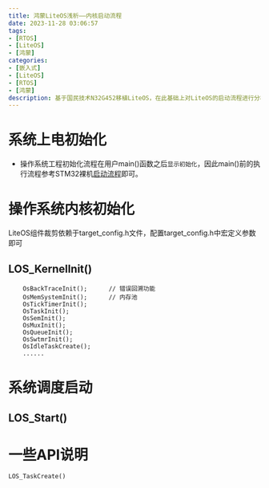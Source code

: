 ```yaml
---
title: 鸿蒙LiteOS浅析——内核启动流程
date: 2023-11-28 03:06:57
tags:
- [RTOS]
- [LiteOS]
- [鸿蒙]
categories:
- [嵌入式]
- [LiteOS]
- [RTOS]
- [鸿蒙]
description: 基于国民技术N32G452移植LiteOS，在此基础上对LiteOS的启动流程进行分析
---
```



# 系统上电初始化

- 操作系统工程初始化流程在用户main()函数之后`显示初始化`，因此main()前的执行流程参考STM32裸机[启动流程](/2023/11/28/STM32启动流程概述)即可。


# 操作系统内核初始化

LiteOS组件裁剪依赖于target_config.h文件，配置target_config.h中宏定义参数即可

## LOS_KernelInit()
```
    OsBackTraceInit();      // 错误回溯功能
    OsMemSystemInit();      // 内存池
    OsTickTimerInit();
    OsTaskInit();
    OsSemInit();
    OsMuxInit();
    OsQueueInit();
    OsSwtmrInit();
    OsIdleTaskCreate();
    ......
```




# 系统调度启动

## LOS_Start()



# 一些API说明

```
LOS_TaskCreate()



```


